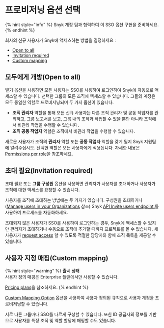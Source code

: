 # 프로비저닝 옵션 선택

{% hint style="info" %}
Snyk 계정 팀과 협력하여 이 SSO 옵션 구현을 준비하세요.
{% endhint %}

회사의 신규 사용자가 Snyk에 액세스하는 방법을 결정하세요 :

* [Open to all](choose-a-provisioning-option.md#open-to-all)
* [Invitation required](choose-a-provisioning-option.md#invitation-required)
* [Custom mapping](choose-a-provisioning-option.md#custom-mapping)

## 모두에게 개방(Open to all)

열기 옵션을 사용하면 모든 사용자는 SSO를 사용하여 로그인하여 Snyk에 자동으로 액세스할 수 있습니다. 선택한 그룹의 모든 조직에 액세스할 수 있습니다. 그들의 계정은 모두 동일한 역할로 프로비저닝되며 두 가지 옵션이 있습니다.

* **조직 관리자** 역할을 통해 모든 신규 사용자는 다른 조직 관리자 및 공동 작업자를 관리하고, 그룹 보고서를 보고, 그룹 내의 조직과 작업할 수 있을 뿐만 아니라 조직에서 비관리 작업을 수행할 수 있습니다.
* **조직 공동 작업자** 역할은 조직에서 비관리 작업을 수행할 수 있습니다.

새로운 사용자가 조직의 **관리자** 역할 또는 **공동 작업자** 역할을 갖게 될지 Snyk 지원팀에 알려주십시오. 선택한 역할은 모든 사용자에게 적용됩니다. 자세한 내용은 [Permissions per role](broken-reference/)을 참조하세요.

## 초대 필요(Invitation required)

초대 필요 또는 **그룹 구성원** 옵션을 사용하면 관리자가 사용자를 초대하거나 사용자가 조직에 대한 액세스를 요청할 수 있습니다.

사용자를 조직에 초대하는 방법에는 두 가지가 있습니다. 구성원을 초대하거나([Manage users in your Organizations](../../snyk-admin/manage-users-in-organizations-and-groups/manage-users-in-organizations.md) 참조) Snyk [API Invite users endpoint.](https://snyk.docs.apiary.io/#reference/organizations/user-invitation-to-organization/invite-users)를 사용하여 프로세스를 자동화하세요.&#x20;

초대되지 않은 사용자가 SSO를 사용하여 로그인하는 경우, Snyk에 액세스할 수 있지만 관리자가 초대하거나 수동으로 조직에 추가할 때까지 프로젝트를 볼 수 없습니다. 새 사용자가 [request access](https://docs.snyk.io/user-and-group-management/managing-users-and-permissions/organization-access-requests) 할 수 있도록 적절한 담당자와 함께 조직 목록을 제공할 수 있습니다.

## 사용자 지정 매핑(Custom mapping)

{% hint style="warning" %}
**출시 상태**\
사용자 정의 매핑은 Enterprise 플랜에서만 사용할 수 있습니다.

[Pricing plans](https://snyk.io/plans)을 참조하세요.
{% endhint %}

[Custom Mapping Option](custom-mapping-option/) 옵션을 사용하여 사용자 정의된 규칙으로 사용자 계정을 프로비저닝할 수 있습니다.

서로 다른 그룹마다 SSO를 다르게 구성할 수 있습니다. 또한 ID 공급자의 정보를 기반으로 사용자를 특정 조직 및 역할 할당에 매핑할 수도 있습니다.
